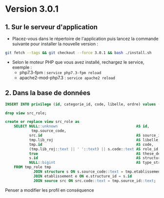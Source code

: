 # Version 3.0.1

## 1. Sur le serveur d'application

- Placez-vous dans le répertoire de l'application puis lancez la commande suivante
  pour installer la nouvelle version :

```bash
git fetch --tags && git checkout --force 3.0.1 && bash ./install.sh
```

- Selon le moteur PHP que vous avez installé, rechargez le service, exemple :
    - php7.3-fpm         : `service php7.3-fpm reload`
    - apache2-mod-php7.3 : `service apache2 reload`

## 2. Dans la base de données

```SQL
INSERT INTO privilege (id, categorie_id, code, libelle, ordre) values (privilege_id_seq.nextval, 101, 'simuler_remontees', 'Simulation des remontées du jury du SI', 123456);

drop view src_role;

create or replace view src_role as
    SELECT NULL::unknown                                    AS id,
            tmp.source_code,
           src.id                                           AS source_id,
           tmp.lib_roj                                      AS libelle,
           tmp.id                                           AS code,
           (tmp.lib_roj::text || ' '::text) || s.code::text AS role_id,
           true                                             AS these_dep,
           s.id                                             AS structure_id,
           NULL::bigint                                     AS type_structure_dependant_id
    FROM tmp_role tmp
             JOIN structure s ON s.source_code::text = tmp.etablissement_id::text
             JOIN etablissement e ON e.structure_id = s.id
             JOIN source src ON src.code::text = tmp.source_id::text;

```

Penser a modifier les profil en conséquence

